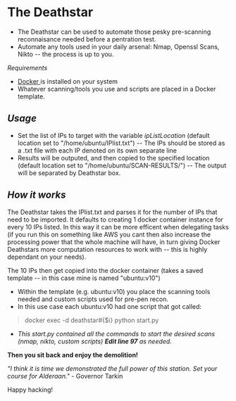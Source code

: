 
**The Deathstar**
==================

- The Deathstar can be used to automate those pesky pre-scanning reconnaisance needed before a pentration test. 
- Automate any tools used in your daily arsenal: Nmap, Openssl Scans, Nikto -- the process is up to you.

*Requirements*
- [Docker ](https://github.com/docker "Docker")is installed on your system
- Whatever scanning/tools you use and scripts are placed in a Docker template.

*Usage*
-----------

- Set the list of IPs to target with the variable *ipListLocation* (default location set to "/home/ubuntu/IPlist.txt")
-- The IPs should be stored as a .txt file with each IP denoted on its own separate line
- Results will be outputed, and then copied to the specified location (default location set to "/home/ubuntu/SCAN-RESULTS/")
-- The output will be separated by Deathstar box.

*How it works*
-----------------

The Deathstar takes the IPlist.txt and parses it for the number of IPs that need to be imported. It defaults to creating 1 docker container instance for every 10 IPs listed. In this way it can be more efficent when delegating tasks (if you run this on something like AWS you cant then also increase the processing power that the whole machine will have, in turn giving Docker Deathstars more computation resources to work with -- this is highly dependant on your needs). 

The 10 IPs then get copied into the docker container (takes a saved template -- in this case mine is named "ubuntu:v10")
- Within the template (e.g. ubuntu:v10) you place the scanning tools needed and custom scripts used for pre-pen recon.
- In this use case each ubuntu:v10 had one script that got called:
> docker exec -d deathstar#{$i} python start.py
- *This start.py contained all the commands to start the desired scans (nmap, nikto, custom scripts) **Edit line 97** as needed.* 


**Then you sit back and enjoy the demolition!**

*"I think it is time we demonstrated the full power of this station. Set your course for Alderaan."*
\- Governor Tarkin

Happy hacking!
